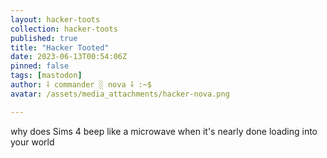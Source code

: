 ```yaml
---
layout: hacker-toots
collection: hacker-toots
published: true
title: "Hacker Tooted"
date: 2023-06-13T00:54:06Z
pinned: false
tags: [mastodon]
author: ⸸ commander ░ nova ⸸ :~$
avatar: /assets/media_attachments/hacker-nova.png

---
```


<p>why does Sims 4 beep like a microwave when it&#39;s nearly done loading into your world</p>



